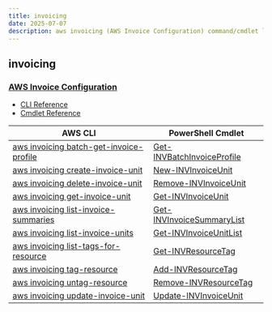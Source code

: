 ```yaml
---
title: invoicing
date: 2025-07-07
description: aws invoicing (AWS Invoice Configuration) command/cmdlet list.
---
```


## invoicing

### [AWS Invoice Configuration](https://aws.amazon.com/aws-cost-management/aws-billing/)

* [CLI Reference](https://awscli.amazonaws.com/v2/documentation/api/latest/reference/invoicing/index.html)
* [Cmdlet Reference](https://docs.aws.amazon.com/powershell/latest/reference/items/Invoicing_cmdlets.html)

|AWS CLI|PowerShell Cmdlet|
|----|----|
|[aws invoicing batch-get-invoice-profile](https://awscli.amazonaws.com/v2/documentation/api/latest/reference/invoicing/batch-get-invoice-profile.html)|[Get-INVBatchInvoiceProfile](https://docs.aws.amazon.com/powershell/latest/reference/items/Get-INVBatchInvoiceProfile.html)|
|[aws invoicing create-invoice-unit](https://awscli.amazonaws.com/v2/documentation/api/latest/reference/invoicing/create-invoice-unit.html)|[New-INVInvoiceUnit](https://docs.aws.amazon.com/powershell/latest/reference/items/New-INVInvoiceUnit.html)|
|[aws invoicing delete-invoice-unit](https://awscli.amazonaws.com/v2/documentation/api/latest/reference/invoicing/delete-invoice-unit.html)|[Remove-INVInvoiceUnit](https://docs.aws.amazon.com/powershell/latest/reference/items/Remove-INVInvoiceUnit.html)|
|[aws invoicing get-invoice-unit](https://awscli.amazonaws.com/v2/documentation/api/latest/reference/invoicing/get-invoice-unit.html)|[Get-INVInvoiceUnit](https://docs.aws.amazon.com/powershell/latest/reference/items/Get-INVInvoiceUnit.html)|
|[aws invoicing list-invoice-summaries](https://awscli.amazonaws.com/v2/documentation/api/latest/reference/invoicing/list-invoice-summaries.html)|[Get-INVInvoiceSummaryList](https://docs.aws.amazon.com/powershell/latest/reference/items/Get-INVInvoiceSummaryList.html)|
|[aws invoicing list-invoice-units](https://awscli.amazonaws.com/v2/documentation/api/latest/reference/invoicing/list-invoice-units.html)|[Get-INVInvoiceUnitList](https://docs.aws.amazon.com/powershell/latest/reference/items/Get-INVInvoiceUnitList.html)|
|[aws invoicing list-tags-for-resource](https://awscli.amazonaws.com/v2/documentation/api/latest/reference/invoicing/list-tags-for-resource.html)|[Get-INVResourceTag](https://docs.aws.amazon.com/powershell/latest/reference/items/Get-INVResourceTag.html)|
|[aws invoicing tag-resource](https://awscli.amazonaws.com/v2/documentation/api/latest/reference/invoicing/tag-resource.html)|[Add-INVResourceTag](https://docs.aws.amazon.com/powershell/latest/reference/items/Add-INVResourceTag.html)|
|[aws invoicing untag-resource](https://awscli.amazonaws.com/v2/documentation/api/latest/reference/invoicing/untag-resource.html)|[Remove-INVResourceTag](https://docs.aws.amazon.com/powershell/latest/reference/items/Remove-INVResourceTag.html)|
|[aws invoicing update-invoice-unit](https://awscli.amazonaws.com/v2/documentation/api/latest/reference/invoicing/update-invoice-unit.html)|[Update-INVInvoiceUnit](https://docs.aws.amazon.com/powershell/latest/reference/items/Update-INVInvoiceUnit.html)|

